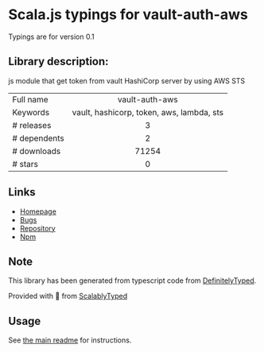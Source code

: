 
# Scala.js typings for vault-auth-aws

Typings are for version 0.1

## Library description:
js module that get token from vault HashiCorp server by using AWS STS

|                    |                 |
| ------------------ | :-------------: |
| Full name          | vault-auth-aws |
| Keywords           | vault, hashicorp, token, aws, lambda, sts |
| # releases         | 3 |
| # dependents       | 2 |
| # downloads        | 71254 |
| # stars            | 0 |

## Links
- [Homepage](https://github.com/abdullahshahin/vault-auth-aws#readme)
- [Bugs](https://github.com/abdullahshahin/vault-auth-aws/issues)
- [Repository](https://github.com/abdullahshahin/vault-auth-aws)
- [Npm](https://www.npmjs.com/package/vault-auth-aws)
    


## Note
This library has been generated from typescript code from [DefinitelyTyped](https://definitelytyped.org).

Provided with :purple_heart: from [ScalablyTyped](https://github.com/oyvindberg/ScalablyTyped)

## Usage
See [the main readme](../../readme.md) for instructions.


